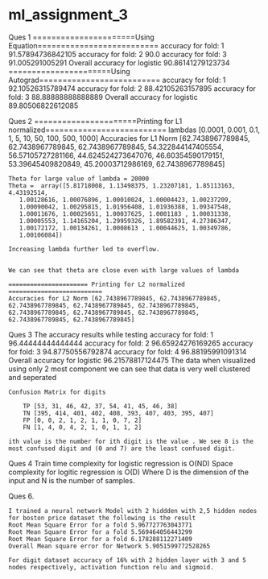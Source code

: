 # ml_assignment_3
Ques 1 
    ======================Using Equation==========================
    accuracy for fold: 1 91.57894736842105
    accuracy for fold: 2 90.0
    accuracy for fold: 3 91.005291005291
    Overall accuracy for logistic 90.86141279123734
    ======================Using Autograd==========================
    accuracy for fold: 1 92.10526315789474
    accuracy for fold: 2 88.42105263157895
    accuracy for fold: 3 88.88888888888889
    Overall accuracy for logistic 89.80506822612085

Ques 2
    ======================Printing for L1 normalized==========================
    lambdas [0.0001, 0.001, 0.1, 1, 5, 10, 50, 100, 500, 1000]
    Accuracies for L1 Norm [62.7438967789845, 62.7438967789845, 62.7438967789845, 54.322844147405554, 56.57105727281166, 44.624524273647076, 46.60354590179151, 53.39645409820849, 45.20003712986169, 62.7438967789845]

    Theta for large value of lambda = 20000
    Theta =  array([5.81718008, 1.13498375, 1.23207181, 1.85113163, 4.43192514,
       1.00128616, 1.00076896, 1.00010024, 1.00004423, 1.00237209,
       1.00090042, 1.00295815, 1.01956408, 1.01936388, 1.09347548,
       1.00011676, 1.00025651, 1.00037625, 1.0001183 , 1.00031338,
       1.00005553, 1.14165204, 1.29959326, 1.89582391, 4.27386347,
       1.00172172, 1.00134261, 1.0008613 , 1.00044625, 1.00349786,
       1.00106084])

    Increasing lambda further led to overflow. 
    

    We can see that theta are close even with large values of lambda

    ====================== Printing for L2 normalized ==========================
    Accuracies for L2 Norm [62.7438967789845, 62.7438967789845, 62.7438967789845, 62.7438967789845, 62.7438967789845, 62.7438967789845, 62.7438967789845, 62.7438967789845, 62.7438967789845, 62.7438967789845]

Ques 3
    The accuracy results while testing
        accuracy for fold: 1 96.44444444444444
        accuracy for fold: 2 96.65924276169265
        accuracy for fold: 3 94.87750556792874
        accuracy for fold: 4 96.88195991091314
        Overall accuracy for logistic 96.21578817124475
    The data when visualized using only 2 most component we can see that data is very well clustered and seperated

    Confusion Matrix for digits

        TP [53, 31, 46, 42, 37, 54, 41, 45, 46, 38]
        TN [395, 414, 401, 402, 408, 393, 407, 403, 395, 407]
        FP [0, 0, 2, 1, 2, 1, 1, 0, 7, 2]
        FN [1, 4, 0, 4, 2, 1, 0, 1, 1, 2]

    ith value is the number for ith digit is the value . We see 8 is the most confused digit and (0 and 7) are the least confused digit.

Ques 4
    Train time complexity for logistic regression is O(ND)
    Space complexity for logitic regression is O(D)
    Where D is the dimension of the input and N is the number of samples.

Ques 6.

    I trained a neural network Model with 2 hiddden with 2,5 hidden nodes for boston price dataset the following is the result
    Root Mean Square Error for a fold 5.967727763043771
    Root Mean Square Error for a fold 5.569464056443299
    Root Mean Square Error for a fold 6.178288112271409
    Overall Mean square error for Network 5.9051599772528265 

    For digit dataset accuracy of 16% with 2 hidden layer with 3 and 5 nodes respectively, activation function relu and sigmoid.
